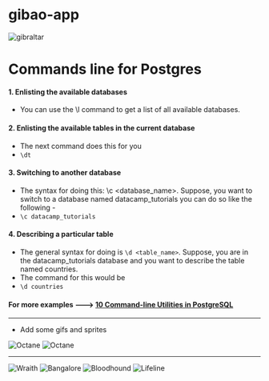 # gibao-app
![gibraltar](https://i.imgur.com/VpZHPVY.jpg)


# Commands line for Postgres

#### 1. Enlisting the available databases
 - You can use the \l command to get a list of all available databases.

#### 2. Enlisting the available tables in the current database
- The next command does this for you 
- ```\dt ```

#### 3. Switching to another database
- The syntax for doing this: \c <database_name>. Suppose, you want to switch to a database named datacamp_tutorials you can do so like the following -
- ```\c datacamp_tutorials``` 


#### 4. Describing a particular table
 - The general syntax for doing is ```\d <table_name>```. Suppose, you are in the datacamp_tutorials database and you want to describe the table named countries. 
 - The command for this would be 
 - ```\d countries ```

 #### For more examples ---> [10 Command-line Utilities in PostgreSQL](https://www.datacamp.com/community/tutorials/10-command-line-utilities-postgresql?utm_source=adwords_ppc&utm_campaignid=1455363063&utm_adgroupid=65083631748&utm_device=c&utm_keyword=&utm_matchtype=b&utm_network=g&utm_adpostion=&utm_creative=332602034361&utm_targetid=aud-392016246653:dsa-429603003980&utm_loc_interest_ms=&utm_loc_physical_ms=1001773&gclid=Cj0KCQiAnKeCBhDPARIsAFDTLTIrlsOiY9m31jKm5SeMNVmaG4bMojBbJlhKQAVyLgdV5ueb_xYd3cgaAvm-EALw_wcB)

---

 * Add some gifs and sprites

 ![Octane](https://pa1.narvii.com/7219/3f6de78829849bb2c2425f764f9bde7ae52848e8r1-256-256_hq.gif)
 ![Octane](https://pa1.narvii.com/7219/04dd0e9ac40347ac391d9ba6323f6b822f182831r1-256-256_hq.gif)
 
 ---

 ![Wraith](https://pbs.twimg.com/media/D6oRF_YWwAAi6OJ?format=png&name=360x360)
 ![Bangalore](https://pbs.twimg.com/media/D6oRF_aWAAAYcTo?format=png&name=360x360)
 ![Bloodhound](https://pbs.twimg.com/media/D6oRF_gW0AAIw4j?format=png&name=360x360)
 ![Lifeline](https://pbs.twimg.com/media/D6oRF_bWwAwqi4w?format=png&name=360x360)
